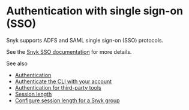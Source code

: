 # Authentication with single sign-on \(SSO\)

Snyk supports ADFS and SAML single sign-on \(SSO\) protocols.

See the [Snyk SSO documentation](https://docs.snyk.io/user-and-group-management/setting-up-sso-for-authentication) for more details.

See also

* [Authentication](./)
* [Authenticate the CLI with your account](../../snyk-cli/install-the-snyk-cli/authenticate-the-cli-with-your-account.md)
* [Authentication for third-party tools](https://support.snyk.io/hc/articles/360004037537#UUID-0946ea4d-0119-1370-efa5-125cfbc11bda)
* [Session length](../managing-users-and-permissions/session-length.md)
* [Configure session length for a Snyk group](../managing-users-and-permissions/session-length.md#configure-session-length-for-a-snyk-group)

